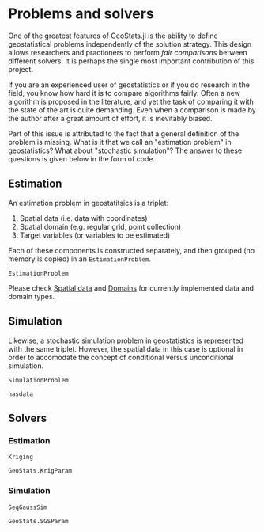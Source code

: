 # Problems and solvers

One of the greatest features of GeoStats.jl is the ability to define geostatistical problems
independently of the solution strategy. This design allows researchers and practioners to
perform *fair comparisons* between different solvers. It is perhaps the single most important
contribution of this project.

If you are an experienced user of geostatistics or if you do research in the field, you know
how hard it is to compare algorithms fairly. Often a new algorithm is proposed in the literature,
and yet the task of comparing it with the state of the art is quite demanding. Even when a
comparison is made by the author after a great amount of effort, it is inevitably biased.

Part of this issue is attributed to the fact that a general definition of the problem is missing.
What is it that we call an "estimation problem" in geostatistics? What about "stochastic simulation"?
The answer to these questions is given below in the form of code.

## Estimation

An estimation problem in geostatitsics is a triplet:

1. Spatial data (i.e. data with coordinates)
2. Spatial domain (e.g. regular grid, point collection)
3. Target variables (or variables to be estimated)

Each of these components is constructed separately, and then grouped (no memory is copied) in an
`EstimationProblem`.

```@docs
EstimationProblem
```

Please check [Spatial data](spatialdata.md) and [Domains](domains.md) for currently implemented
data and domain types.

## Simulation

Likewise, a stochastic simulation problem in geostatistics is represented with the same triplet.
However, the spatial data in this case is optional in order to accomodate the concept of
conditional versus unconditional simulation.

```@docs
SimulationProblem
```

```@docs
hasdata
```

## Solvers

### Estimation

```@docs
Kriging
```

```@docs
GeoStats.KrigParam
```

### Simulation

```@docs
SeqGaussSim
```

```@docs
GeoStats.SGSParam
```
